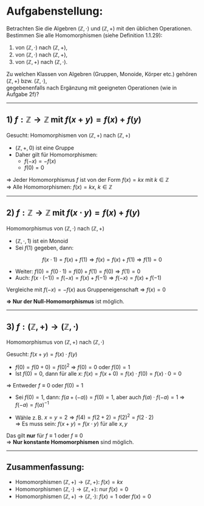 # Aufgabenstellung:

Betrachten Sie die Algebren $(\mathbb{Z}, \cdot)$ und $(\mathbb{Z}, +)$ mit den üblichen Operationen.  
Bestimmen Sie alle Homomorphismen (siehe Definition 1.1.29):

1. von $(\mathbb{Z}, \cdot)$ nach $(\mathbb{Z}, +)$,
2. von $(\mathbb{Z}, \cdot)$ nach $(\mathbb{Z}, +)$,
3. von $(\mathbb{Z}, +)$ nach $(\mathbb{Z}, \cdot)$.

Zu welchen Klassen von Algebren (Gruppen, Monoide, Körper etc.) 
gehören $(\mathbb{Z}, +)$ bzw. $(\mathbb{Z}, \cdot)$,  
gegebenenfalls nach Ergänzung mit geeigneten Operationen (wie in Aufgabe 2f)?

---

## 1) $f: \mathbb{Z} \to \mathbb{Z}$ mit $f(x + y) = f(x) + f(y)$

Gesucht: Homomorphismen von $(\mathbb{Z}, +)$ nach $(\mathbb{Z}, +)$

- $(\mathbb{Z}, +, 0)$ ist eine Gruppe  
- Daher gilt für Homomorphismen:
  - $f(-x) = -f(x)$
  - $f(0) = 0$

⇒ Jeder Homomorphismus $f$ ist von der Form $f(x) = kx$ mit $k \in \mathbb{Z}$  
⇒ Alle Homomorphismen: $f(x) = kx$, $k \in \mathbb{Z}$

---

## 2) $f: \mathbb{Z} \to \mathbb{Z}$ mit $f(x \cdot y) = f(x) + f(y)$

Homomorphismus von $(\mathbb{Z}, \cdot)$ nach $(\mathbb{Z}, +)$

- $(\mathbb{Z}, \cdot, 1)$ ist ein Monoid  
- Sei $f(1)$ gegeben, dann:

$$
f(x \cdot 1) = f(x) + f(1) \Rightarrow f(x) = f(x) + f(1) \Rightarrow f(1) = 0
$$

- Weiter: $f(0) = f(0 \cdot 1) = f(0) + f(1) = f(0) \Rightarrow f(1) = 0$
- Auch: $f(x \cdot (-1)) = f(-x) = f(x) + f(-1) \Rightarrow f(-x) = f(x) + f(-1)$

Vergleiche mit $f(-x) = -f(x)$ aus Gruppeneigenschaft ⇒ $f(x) = 0$

**⇒ Nur der Null-Homomorphismus** ist möglich.

---

## 3) $f: (\mathbb{Z}, +) \to (\mathbb{Z}, \cdot)$

Homomorphismus von $(\mathbb{Z}, +)$ nach $(\mathbb{Z}, \cdot)$

Gesucht: $f(x + y) = f(x) \cdot f(y)$

- $f(0) = f(0 + 0) = f(0)^2$ ⇒ $f(0) = 0$ oder $f(0) = 1$
- Ist $f(0) = 0$, dann für alle $x$:
  $f(x) = f(x + 0) = f(x) \cdot f(0) = f(x) \cdot 0 = 0$

⇒ Entweder $f \equiv 0$ oder $f(0) = 1$

- Sei $f(0) = 1$, dann:
  $f(a + (-a)) = f(0) = 1$, aber auch $f(a) \cdot f(-a) = 1$ ⇒ $f(-a) = f(a)^{-1}$

- Wähle z. B. $x = y = 2 \Rightarrow f(4) = f(2 + 2) = f(2)^2 = f(2 \cdot 2)$  
⇒ Es muss sein: $f(x + y) = f(x \cdot y)$ für alle $x,y$

Das gilt **nur** für $f \equiv 1$ oder $f \equiv 0$  
⇒ **Nur konstante Homomorphismen** sind möglich.

---

## Zusammenfassung:

- Homomorphismen $(\mathbb{Z}, +) \to (\mathbb{Z}, +)$: $f(x) = kx$
- Homomorphismen $(\mathbb{Z}, \cdot) \to (\mathbb{Z}, +)$: nur $f(x) = 0$
- Homomorphismen $(\mathbb{Z}, +) \to (\mathbb{Z}, \cdot)$: $f(x) = 1$ oder $f(x) = 0$
